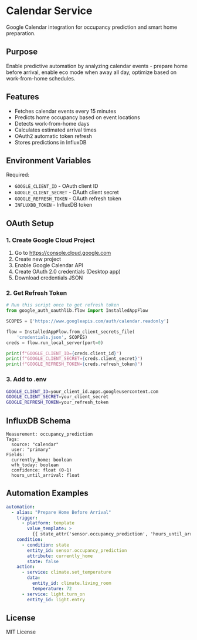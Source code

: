 # Calendar Service

Google Calendar integration for occupancy prediction and smart home preparation.

## Purpose

Enable predictive automation by analyzing calendar events - prepare home before arrival, enable eco mode when away all day, optimize based on work-from-home schedules.

## Features

- Fetches calendar events every 15 minutes
- Predicts home occupancy based on event locations
- Detects work-from-home days
- Calculates estimated arrival times
- OAuth2 automatic token refresh
- Stores predictions in InfluxDB

## Environment Variables

Required:
- `GOOGLE_CLIENT_ID` - OAuth client ID
- `GOOGLE_CLIENT_SECRET` - OAuth client secret
- `GOOGLE_REFRESH_TOKEN` - OAuth refresh token
- `INFLUXDB_TOKEN` - InfluxDB token

## OAuth Setup

### 1. Create Google Cloud Project

1. Go to https://console.cloud.google.com
2. Create new project
3. Enable Google Calendar API
4. Create OAuth 2.0 credentials (Desktop app)
5. Download credentials JSON

### 2. Get Refresh Token

```python
# Run this script once to get refresh token
from google_auth_oauthlib.flow import InstalledAppFlow

SCOPES = ['https://www.googleapis.com/auth/calendar.readonly']

flow = InstalledAppFlow.from_client_secrets_file(
    'credentials.json', SCOPES)
creds = flow.run_local_server(port=0)

print(f"GOOGLE_CLIENT_ID={creds.client_id}")
print(f"GOOGLE_CLIENT_SECRET={creds.client_secret}")
print(f"GOOGLE_REFRESH_TOKEN={creds.refresh_token}")
```

### 3. Add to .env

```bash
GOOGLE_CLIENT_ID=your_client_id.apps.googleusercontent.com
GOOGLE_CLIENT_SECRET=your_client_secret
GOOGLE_REFRESH_TOKEN=your_refresh_token
```

## InfluxDB Schema

```
Measurement: occupancy_prediction
Tags:
  source: "calendar"
  user: "primary"
Fields:
  currently_home: boolean
  wfh_today: boolean
  confidence: float (0-1)
  hours_until_arrival: float
```

## Automation Examples

```yaml
automation:
  - alias: "Prepare Home Before Arrival"
    trigger:
      - platform: template
        value_template: >
          {{ state_attr('sensor.occupancy_prediction', 'hours_until_arrival') | float < 0.5 }}
    condition:
      - condition: state
        entity_id: sensor.occupancy_prediction
        attribute: currently_home
        state: false
    action:
      - service: climate.set_temperature
        data:
          entity_id: climate.living_room
          temperature: 72
      - service: light.turn_on
        entity_id: light.entry
```

## License

MIT License


